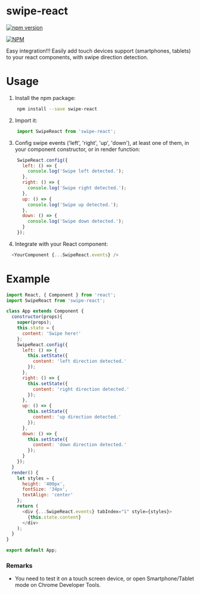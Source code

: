 # swipe-react
[![npm version](https://badge.fury.io/js/swipe-react.svg)](http://badge.fury.io/js/swipe-react)

[![NPM](https://nodei.co/npm/swipe-react.png)](https://nodei.co/npm/swipe-react/)


Easy integration!!! Easily add touch devices support (smartphones, tablets) to your react components, with swipe direction detection.

# Usage
1. Install the npm package:
```bash
    npm install --save swipe-react
```
2. Import it:
```javascript
    import SwipeReact from 'swipe-react';
```
3. Config swipe events ('left', 'right', 'up', 'down'), at least one of them, in your component constructor, or in render function:
```javascript
    SwipeReact.config({
      left: () => {
        console.log('Swipe left detected.');
      },
      right: () => {
        console.log('Swipe right detected.');
      },
      up: () => {
        console.log('Swipe up detected.');
      },
      down: () => {
        console.log('Swipe down detected.');
      }
    });
```

4. Integrate with your React component:
```javascript
  <YourComponent {...SwipeReact.events} />
```

# Example
```javascript
import React, { Component } from 'react';
import SwipeReact from 'swipe-react';

class App extends Component {
  constructor(props){
    super(props);
    this.state = {
      content: 'Swipe here!'
    };
    SwipeReact.config({
      left: () => {
        this.setState({
          content: 'left direction detected.'
        });
      },
      right: () => {
        this.setState({
          content: 'right direction detected.'
        });
      },
      up: () => {
        this.setState({
          content: 'up direction detected.'
        });
      },
      down: () => {
        this.setState({
          content: 'down direction detected.'
        });
      }
    });
  }
  render() {
    let styles = {
      height: '400px',
      fontSize: '34px',
      textAlign: 'center'
    };
    return (
      <div {...SwipeReact.events} tabIndex="1" style={styles}>
        {this.state.content}
      </div>
    );
  }
}

export default App;
```

### Remarks
* You need to test it on a touch screen device, or open Smartphone/Tablet mode on Chrome Developer Tools.

